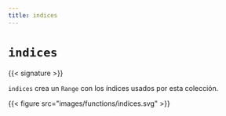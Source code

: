 ```yaml
---
title: indices
---
```


# `indices`

{{< signature >}}

`indices` crea un `Range` con los índices usados por esta colección.

{{< figure src="images/functions/indices.svg" >}}
